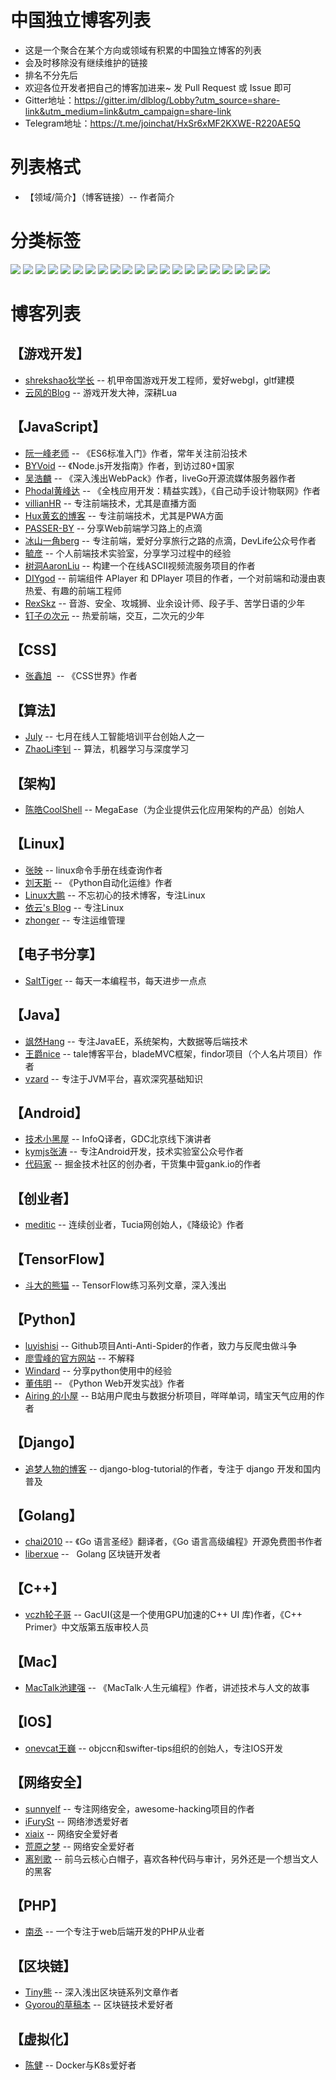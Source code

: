 # 中国独立博客列表
- 这是一个聚合在某个方向或领域有积累的中国独立博客的列表
- 会及时移除没有继续维护的链接
- 排名不分先后
- 欢迎各位开发者把自己的博客加进来~ 发 Pull Request 或 Issue 即可
- Gitter地址：https://gitter.im/dlblog/Lobby?utm_source=share-link&utm_medium=link&utm_campaign=share-link
- Telegram地址：https://t.me/joinchat/HxSr6xMF2KXWE-R220AE5Q

# 列表格式
- 【领域/简介】（博客链接）-- 作者简介

# 分类标签
[![](https://img.shields.io/badge/%E6%B8%B8%E6%88%8F%E5%BC%80%E5%8F%91--green.svg)](#游戏开发)
[![](https://img.shields.io/badge/JavaScript--brightgreen.svg)](#javascript)
[![](https://img.shields.io/badge/CSS--yellowgreen.svg)](#css)
[![](https://img.shields.io/badge/%E7%AE%97%E6%B3%95--yellow.svg)](#算法)
[![](https://img.shields.io/badge/%E6%9E%B6%E6%9E%84--orange.svg)](#架构)
[![](https://img.shields.io/badge/Linux--red.svg)](#linux)
[![](https://img.shields.io/badge/%E7%94%B5%E5%AD%90%E4%B9%A6--lightgrey.svg)](#电子书分享)
[![](https://img.shields.io/badge/Java--blue.svg)](#java)
[![](https://img.shields.io/badge/Android--brightgreen.svg)](#android)
[![](https://img.shields.io/badge/%E5%88%9B%E4%B8%9A%E8%80%85--green.svg)](#创业者)
[![](https://img.shields.io/badge/Tensorflow--yellowgreen.svg)](#tensorflow)
[![](https://img.shields.io/badge/Python--yellow.svg)](#python)
[![](https://img.shields.io/badge/Django--orange.svg)](#django)
[![](https://img.shields.io/badge/Golang--red.svg)](#golang)
[![](https://img.shields.io/badge/C%2B%2B--lightgrey.svg)](#c)
[![](https://img.shields.io/badge/Mac--blue.svg)](#mac)
[![](https://img.shields.io/badge/IOS--brightgreen.svg)](#ios)
[![](https://img.shields.io/badge/%E7%BD%91%E7%BB%9C%E5%AE%89%E5%85%A8--blue.svg)](#网络安全)
[![](https://img.shields.io/badge/PHP--brightgreen.svg)](#php)
[![](https://img.shields.io/badge/%E5%8C%BA%E5%9D%97%E9%93%BE--blue.svg)](#区块链)
[![](https://img.shields.io/badge/%E8%99%9A%E6%8B%9F%E5%8C%96--yellowgreen.svg)](#虚拟化)

# 博客列表
## 【游戏开发】
- [shrekshao狄学长](http://shrekshao.github.io/) -- 机甲帝国游戏开发工程师，爱好webgl，gltf建模
- [云风的Blog](https://blog.codingnow.com/) -- 游戏开发大神，深耕Lua
## 【JavaScript】
- [阮一峰老师](http://www.ruanyifeng.com/home.html) -- 《ES6标准入门》作者，常年关注前沿技术
- [BYVoid](https://www.byvoid.com/) -- 《Node.js开发指南》作者，到访过80+国家
- [吴浩麟](http://wuhaolin.cn/) -- 《深入浅出WebPack》作者，liveGo开源流媒体服务器作者
- [Phodal黄峰达](https://www.phodal.com/) -- 《全栈应用开发：精益实践》，《自己动手设计物联网》作者
- [villianHR](https://www.villainhr.com/) -- 专注前端技术，尤其是直播方面
- [Hux黄玄的博客](https://huangxuan.me/) -- 专注前端技术，尤其是PWA方面
- [PASSER-BY](http://passer-by.com/) -- 分享Web前端学习路上的点滴
- [冰山一角berg](http://cnberg.div.io/) -- 专注前端，爱好分享旅行之路的点滴，DevLife公众号作者
- [毓彦](https://www.yuyanlab.com/) -- 个人前端技术实验室，分享学习过程中的经验
- [树洞AaronLiu](https://aoaoao.me/) -- 构建一个在线ASCII视频流服务项目的作者
- [DIYgod](https://diygod.me/) -- 前端组件 APlayer 和 DPlayer 项目的作者，一个对前端和动漫由衷热爱、有趣的前端工程师
- [RexSkz](https://www.rexskz.info/) -- 音游、安全、攻城狮、业余设计师、段子手、苦学日语的少年
- [钉子の次元](http://blog.dimpurr.com/) -- 热爱前端，交互，二次元的少年
## 【CSS】
- [张鑫旭](http://www.zhangxinxu.com/)  -- 《CSS世界》作者
## 【算法】
- [July](http://blog.csdn.net/v_JULY_v) -- 七月在线人工智能培训平台创始人之一
- [ZhaoLi李钊](https://livc.io/) -- 算法，机器学习与深度学习
## 【架构】
- [陈皓CoolShell](https://coolshell.cn/) -- MegaEase（为企业提供云化应用架构的产品）创始人
## 【Linux】
- [张映](http://blog.51yip.com/) -- linux命令手册在线查询作者
- [刘天斯](https://www.liuts.com/) -- 《Python自动化运维》作者
- [Linux大鹏](http://roclinux.cn/) -- 不忘初心的技术博客，专注Linux
- [依云's Blog](https://blog.lilydjwg.me/) -- 专注Linux
- [zhonger](https://lisz.io/) -- 专注运维管理
## 【电子书分享】
- [SaltTiger](https://salttiger.com/) -- 每天一本编程书，每天进步一点点
## 【Java】
- [飒然Hang](http://www.rowkey.me/) -- 专注JavaEE，系统架构，大数据等后端技术
- [王爵nice](https://blog.biezhi.me/) -- tale博客平台，bladeMVC框架，findor项目（个人名片项目）作者
- [vzard](https://vzardlloo.github.io/) -- 专注于JVM平台，喜欢深究基础知识
## 【Android】
- [技术小黑屋](https://droidyue.com/) -- InfoQ译者，GDC北京线下演讲者
- [kymjs张涛](https://kymjs.com/) -- 专注Android开发，技术实验室公众号作者
- [代码家](https://daimajia.com/) -- 掘金技术社区的创办者，干货集中营gank.io的作者
## 【创业者】
- [meditic](http://meditic.com/category/all) -- 连续创业者，Tucia网创始人，《降级论》作者
## 【TensorFlow】
- [斗大的熊猫](http://blog.topspeedsnail.com/) -- TensorFlow练习系列文章，深入浅出
## 【Python】
- [luyishisi](https://www.urlteam.org/) -- Github项目Anti-Anti-Spider的作者，致力与反爬虫做斗争
- [廖雪峰的官方网站](https://www.liaoxuefeng.com/) -- 不解释
- [Windard](https://windard.com/) -- 分享python使用中的经验
- [董伟明](http://www.dongwm.com/) -- 《Python Web开发实战》作者
- [Airing 的小屋](http://me.ursb.me/) -- B站用户爬虫与数据分析项目，咩咩单词，晴宝天气应用的作者
## 【Django】
- [追梦人物的博客](https://www.zmrenwu.com/) -- django-blog-tutorial的作者，专注于 django 开发和国内普及
## 【Golang】
- [chai2010](https://chai2010.cn/) -- 《Go 语言圣经》翻译者，《Go 语言高级编程》开源免费图书作者
- [liberxue](http://liberxue.com/) --   Golang 区块链开发者
## 【C++】
- [vczh轮子哥](http://www.cppblog.com/vczh) -- GacUI(这是一个使用GPU加速的C++ UI 库)作者，《C++ Primer》中文版第五版审校人员
## 【Mac】
- [MacTalk池建强](http://macshuo.com/) -- 《MacTalk·人生元编程》作者，讲述技术与人文的故事
## 【IOS】
- [onevcat王巍](https://onevcat.com/) -- objccn和swifter-tips组织的创始人，专注IOS开发
## 【网络安全】
- [sunnyelf](https://hackfun.org/) -- 专注网络安全，awesome-hacking项目的作者
- [iFurySt](http://www.ifuryst.com/) -- 网络渗透爱好者
- [xiaix](https://xiaix.me/) -- 网络安全爱好者
- [荒原之梦](http://zhaokaifeng.com/) -- 网络安全爱好者
- [离别歌](https://www.leavesongs.com/) -- 前乌云核心白帽子，喜欢各种代码与审计，另外还是一个想当文人的黑客
## 【PHP】
- [南丞](http://friday-go.cc/) -- 一个专注于web后端开发的PHP从业者

## 【区块链】
- [Tiny熊](http://www.cnblogs.com/tinyxiong/) -- 深入浅出区块链系列文章作者
- [Gyorou的草稿本](https://www.bocchi.tokyo/) -- 区块链技术爱好者

## 【虚拟化】
- [陈健](https://o-my-chenjian.com/) -- Docker与K8s爱好者
